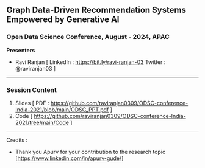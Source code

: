 ## Graph Data-Driven Recommendation Systems Empowered by Generative AI

### Open Data Science Conference,  August - 2024,  APAC

**Presenters**
- Ravi Ranjan [ LinkedIn : https://bit.ly/ravi-ranjan-03  Twitter : @raviranjan03  ]

--- 

### Session Content

1. Slides [ PDF : https://github.com/raviranjan0309/ODSC-conference-India-2021/blob/main/ODSC_PPT.pdf ]
2. Code [ https://github.com/raviranjan0309/ODSC-conference-India-2021/tree/main/Code ]

--- 
Credits :

- Thank you Apurv for your contribution to the research topic [https://www.linkedin.com/in/apurv-gude/]
